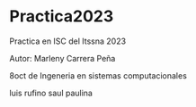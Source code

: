 # Practica2023
Practica en ISC del Itssna 2023

Autor: Marleny Carrera Peña

8oct de Ingeneria en sistemas computacionales 

luis
rufino
saul
paulina
